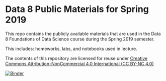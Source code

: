 Data 8 Public Materials for Spring 2019
=======

This repo contains the publicly available materials that are used in the Data 8
Foundations of Data Science course during the Spring 2019 semester.

This includes: homeworks, labs, and notebooks used in lecture.

The contents of this repository are licensed for reuse under [Creative Commons Attribution-NonCommercial 4.0 International (CC BY-NC 4.0)](http://creativecommons.org/licenses/by-nc/4.0/)


[![Binder](https://mybinder.org/badge.svg)](https://mybinder.org/v2/gh/data-8/materials-sp19/master)
